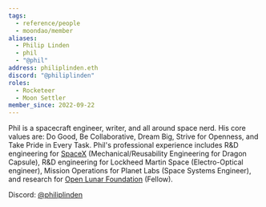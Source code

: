 ```yaml
---
tags:
  - reference/people
  - moondao/member
aliases:
  - Philip Linden
  - phil
  - "@phil"
address: philiplinden.eth
discord: "@philiplinden"
roles:
  - Rocketeer
  - Moon Settler
member_since: 2022-09-22
---
```

Phil is a spacecraft engineer, writer, and all around space nerd. His core values are: Do Good, Be Collaborative, Dream Big, Strive for Openness, and Take Pride in Every Task. Phil's professional experience includes R&D engineering for [SpaceX](SpaceX.md) (Mechanical/Reusability Engineering for Dragon Capsule), R&D engineering for Lockheed Martin Space (Electro-Optical engineer), Mission Operations for Planet Labs (Space Systems Engineer), and research for [Open Lunar Foundation](Open%20Lunar%20Foundation.md) (Fellow).

Discord: [@philiplinden](https://discord.com/users/177527931755560960)
